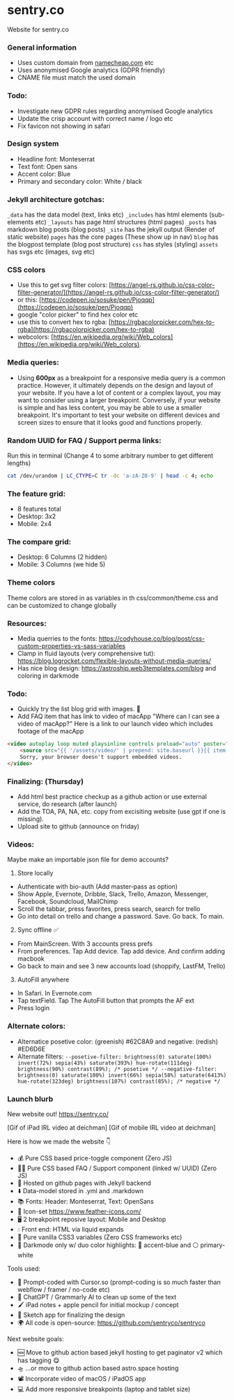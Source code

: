 # sentry.co
Website for sentry.co

### General information
- Uses custom domain from [namecheap.com](namecheap.com) etc
- Uses anonymised Google analytics (GDPR friendly)
- CNAME file must match the used domain

### Todo:
- Investigate new GDPR rules regarding anonymised Google analytics
- Update the crisp account with correct name / logo etc
- Fix favicon not showing in safari

### Design system
- Headline font: Monteserrat
- Text font: Open sans
- Accent color: Blue
- Primary and secondary color: White / black

### Jekyll architecture gotchas:
`_data` has the data model (text, links etc)
`_includes` has html elements (sub-elements etc)
`_layouts` has page html structures (html pages)
`_posts` has markdown blog posts (blog posts)
`_site` has the jekyll output (Render of static website)
`pages` has the core pages (These show up in nav)
`blog` has the blogpost template (blog post structure)
`css` has styles (styling)
`assets` has svgs etc (images, svg etc)

### CSS colors
- Use this to get svg filter colors: [https://angel-rs.github.io/css-color-filter-generator/](https://angel-rs.github.io/css-color-filter-generator/) 
- or this: [https://codepen.io/sosuke/pen/Pjoqqp](https://codepen.io/sosuke/pen/Pjoqqp) 
- google "color picker" to find hex color etc
- use this to convert hex to rgba: [https://rgbacolorpicker.com/hex-to-rgba](https://rgbacolorpicker.com/hex-to-rgba) 
- webcolors: [https://en.wikipedia.org/wiki/Web_colors](https://en.wikipedia.org/wiki/Web_colors).

### Media queries:
- Using **600px** as a breakpoint for a responsive media query is a common practice. However, it ultimately depends on the design and layout of your website. If you have a lot of content or a complex layout, you may want to consider using a larger breakpoint. Conversely, if your website is simple and has less content, you may be able to use a smaller breakpoint. It's important to test your website on different devices and screen sizes to ensure that it looks good and functions properly.

### Random UUID for FAQ / Support perma links:
Run this in terminal (Change 4 to some arbitrary number to get different lengths)
```bash
cat /dev/urandom | LC_CTYPE=C tr -dc 'a-zA-Z0-9' | head -c 4; echo
```

### The feature grid:
- 8 features total
- Desktop: 3x2
- Mobile: 2x4

### The compare grid:
- Desktop: 6 Columns (2 hidden)
- Mobile: 3 Columns (we hide 5)

### Theme colors
Theme colors are stored in as variables in th css/common/theme.css and can be customized to change globally

### Resources:
- Media querries to the fonts: https://codyhouse.co/blog/post/css-custom-properties-vs-sass-variables
- Clamp in fluid layouts (very comprehensive tut): https://blog.logrocket.com/flexible-layouts-without-media-queries/
- Has nice blog design: https://astroship.web3templates.com/blog and coloring in darkmode

### Todo:
- Quickly try the list blog grid with images. 🚫
- Add FAQ item that has link to video of macApp "Where can I can see a video of macApp?" Here is a link to our launch video which includes footage of the macApp

```html
<video autoplay loop muted playsinline controls preload="auto" poster="{{ '/assets/images/video-poster.jpg' | prepend: site.baseurl }}">
	<source src="{{ '/assets/video/' | prepend: site.baseurl }}{{ item.url }}">
	Sorry, your browser doesn't support embedded videos.
</video>
```

### Finalizing: (Thursday)
- Add html best practice checkup as a github action or use external service, do research (after launch)
- Add the TOA, PA, NA, etc. copy from excisiting website (use gpt if one is missing). 
- Upload site to github (announce on friday)

### Videos:

Maybe make an importable json file for demo accounts?

1. Store locally
  - Authenticate with bio-auth (Add master-pass as option)
  - Show Apple, Evernote, Dribble, Slack, Trello, Amazon, Messenger, Facebook, Soundcloud, MailChimp 
  - Scroll the tabbar, press favorites, press search, search for trello
  - Go into detail on trello and change a password. Save. Go back. To main.

2. Sync offline ✅
  - From MainScreen. With 3 accounts press prefs
  - From preferences. Tap Add device. Tap add device. And confirm adding macbook
  - Go back to main and see 3 new accounts load (shoppify, LastFM, Trello)

3. AutoFill anywhere
  - In Safari. In Evernote.com
  - Tap textField. Tap The AutoFill button that prompts the AF ext
  - Press login

### Alternate colors:
- Alternatice posetive color: (greenish) #62C8A9 and negative: (redish) #ED6D6E
- Alternate filters: `--posetive-filter: brightness(0) saturate(100%) invert(72%) sepia(43%) saturate(393%) hue-rotate(111deg) brightness(90%) contrast(89%); /* posetive */
	--negative-filter: brightness(0) saturate(100%) invert(66%) sepia(58%) saturate(6413%) hue-rotate(323deg) brightness(107%) contrast(85%); /* negative */`


### Launch blurb

New website out! https://sentry.co/

[Gif of iPad IRL video at deichman]
[Gif of mobile IRL video at deichman]

Here is how we made the website 👇

- 💰 Pure CSS based price-toggle component (Zero JS)
- 🙋‍♀️ Pure CSS based FAQ / Support component (linked w/ UUID) (Zero JS)
- 🐙 Hosted on github pages with Jekyll backend
- ⬇️ Data-model stored in .yml and .markdown
- 📚 Fonts: Header: Monteserrat, Text: OpenSans
- 🎨 Icon-set https://www.feather-icons.com/
- 🖥️ 2 breakpoint reposive layout: Mobile and Desktop 
- 💧 Front end: HTML via liquid expands
- 🍦 Pure vanilla CSS3 variables (Zero CSS frameworks etc)
- 🌙 Darkmode only w/ duo color highlights: 🔵 accent-blue and ⚪️ primary-white

Tools used:
- 🦾 Prompt-coded with Cursor.so  (prompt-coding is so much faster than webflow / framer / no-code etc)
- 🤖 ChatGPT / Grammarly AI to clean up some of the text
- 🖌️ iPad notes + apple pencil for initial mockup / concept
- 💎 Sketch app for finalizing the design
- 🌍 All code is open-source: https://github.com/sentryco/sentryco

Next website goals:
- 🆕 Move to github action based jekyll hosting to get paginator v2 which has tagging 😋
- 🛸 ...or move to github action based astro.space hosting 
- 📽️ Incorporate video of macOS / iPadOS app
- 💻 Add more responsive breakpoints (laptop and tablet size)
